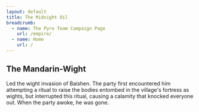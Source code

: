 ```yaml
---
layout: default
title: The Midnight Oil
breadcrumb:
  - name: The Pyre Team Campaign Page
    url: /empire/
  - name: Home
    url: /
---
```

## The Mandarin-Wight

Led the wight invasion of Baishen. The party first encountered him attempting a ritual to raise the bodies entombed in the village's fortress as wights, but interrupted this ritual, causing a calamity that knocked everyone out. When the party awoke, he was gone.
